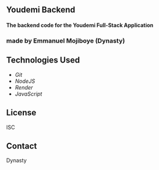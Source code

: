 ## Youdemi Backend
#### The backend code for the Youdemi Full-Stack Application

### made by Emmanuel Mojiboye (Dynasty)

## Technologies Used
* _Git_
* _NodeJS_
* _Render_
* _JavaScript_

## License 
ISC

## Contact
Dynasty